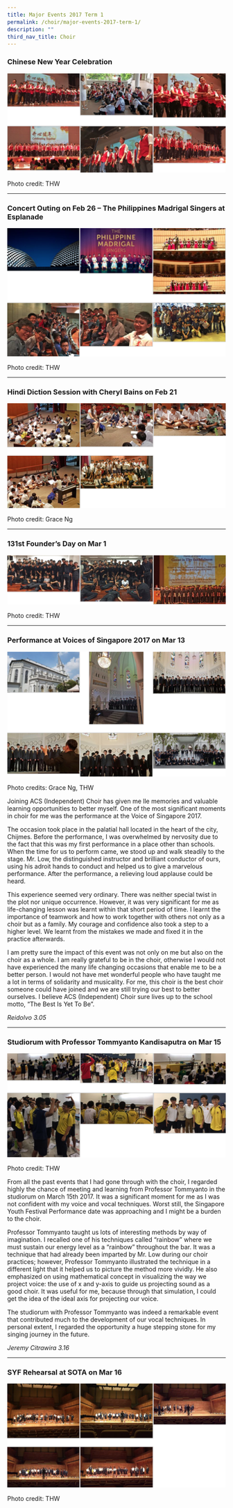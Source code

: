 ```yaml
---
title: Major Events 2017 Term 1
permalink: /choir/major-events-2017-term-1/
description: ""
third_nav_title: Choir
---
```

### Chinese New Year Celebration

![](/images/2017%20Term%201-1.png)

Photo credit: THW

* * *

### Concert Outing on Feb 26 – The Philippines Madrigal Singers at Esplanade

![](/images/2017%20Term%201-2.png)

Photo credit: THW

* * *

### Hindi Diction Session with Cheryl Bains on Feb 21

![](/images/2017%20Term%201-3.png)

Photo credit: Grace Ng

* * *

### 131st Founder’s Day on Mar 1

![](/images/2017%20Term%201-4.png)

Photo credit: THW

* * *

### Performance at Voices of Singapore 2017 on Mar 13

![](/images/2017%20Term%201-5.png)

Photo credits: Grace Ng, THW

Joining ACS (Independent) Choir has given me lle memories and valuable learning opportunities to better myself. One of the most significant moments in choir for me was the performance at the Voice of Singapore 2017.

The occasion took place in the palatial hall located in the heart of the city, Chijmes. Before the performance, I was overwhelmed by nervosity due to the fact that this was my first performance in a place other than schools. When the time for us to perform came, we stood up and walk steadily to the stage. Mr. Low, the distinguished instructor and brilliant conductor of ours, using his adroit hands to conduct and helped us to give a marvelous performance. After the performance, a relieving loud applause could be heard.

This experience seemed very ordinary. There was neither special twist in the plot nor unique occurrence. However, it was very significant for me as life-changing lesson was learnt within that short period of time. I learnt the importance of teamwork and how to work together with others not only as a choir but as a family. My courage and confidence also took a step to a higher level. We learnt from the mistakes we made and fixed it in the practice afterwards.

I am pretty sure the impact of this event was not only on me but also on the choir as a whole. I am really grateful to be in the choir, otherwise I would not have experienced the many life changing occasions that enable me to be a better person. I would not have met wonderful people who have taught me a lot in terms of solidarity and musicality. For me, this choir is the best choir someone could have joined and we are still trying our best to better ourselves. I believe ACS (Independent) Choir sure lives up to the school motto, “The Best Is Yet To Be”.

*Reidolvo 3.05*

* * *

### Studiorum with Professor Tommyanto Kandisaputra on Mar 15

![](/images/2017%20Term%201-6.png)

Photo credit: THW

From all the past events that I had gone through with the choir, I regarded highly the chance of meeting and learning from Professor Tommyanto in the studiorum on March 15th 2017\. It was a significant moment for me as I was not confident with my voice and vocal techniques. Worst still, the Singapore Youth Festival Performance date was approaching and I might be a burden to the choir.

Professor Tommyanto taught us lots of interesting methods by way of imagination. I recalled one of his techniques called “rainbow” where we must sustain our energy level as a “rainbow” throughout the bar. It was a technique that had already been imparted by Mr. Low during our choir practices; however, Professor Tommyanto illustrated the technique in a different light that it helped us to picture the method more vividly. He also emphasized on using mathematical concept in visualizing the way we project voice: the use of x and y-axis to guide us projecting sound as a good choir. It was useful for me, because through that simulation, I could get the idea of the ideal axis for projecting our voice.

The studiorum with Professor Tommyanto was indeed a remarkable event that contributed much to the development of our vocal techniques. In personal extent, I regarded the opportunity a huge stepping stone for my singing journey in the future.

*Jeremy Citrawira 3.16*

* * *

### SYF Rehearsal at SOTA on Mar 16

![](/images/2017%20Term%201-7.png)

Photo credit: THW